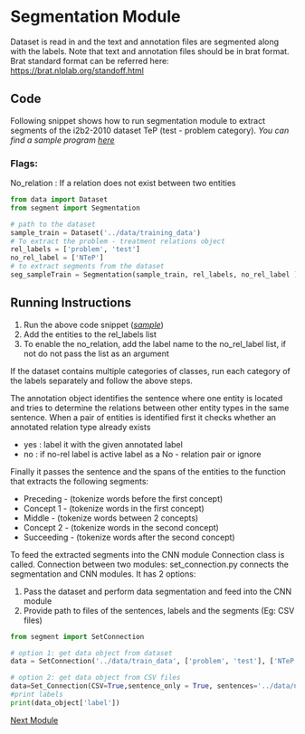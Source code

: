 
# Segmentation Module

Dataset is read in and the text and annotation files are segmented along with the labels.  Note that text and annotation files should be in brat format. Brat standard format can be referred here: https://brat.nlplab.org/standoff.html

## Code
Following snippet shows how to run segmentation module to extract segments of the i2b2-2010 dataset TeP (test - problem category).
*You can find a sample program [here](https://github.com/SamMahen/RelEx/tree/master/relex/samples)*

### Flags:
No_relation : If a relation does not exist between two entities
```python
from data import Dataset
from segment import Segmentation

# path to the dataset
sample_train = Dataset('../data/training_data')
# To extract the problem - treatment relations object
rel_labels = ['problem', 'test']
no_rel_label = ['NTeP']
# to extract segments from the dataset
seg_sampleTrain = Segmentation(sample_train, rel_labels, no_rel_label )
```
## Running Instructions
1.  Run the above code snippet (*[sample](https://github.com/SamMahen/RelEx/blob/master/relex/samples/sample_segmentation_module.py)*)
2.  Add the entities to the rel_labels list
3.  To enable the no_relation, add the label name to the no_rel_label list, if not do not pass the list as an argument

If the dataset contains multiple categories of classes, run each category of the labels separately and follow the above steps.

The annotation object identifies the sentence where one entity is located and tries to determine the relations between other entity types in the same sentence. When a pair of entities is identified first it checks whether an annotated relation type already exists
- yes : label it with the given annotated label
- no : if no-rel label is active label as a No - relation pair or ignore

Finally it passes the sentence and the spans of the entities to the function that extracts the following segments:
- Preceding - (tokenize words before the first concept)
- Concept 1 - (tokenize words in the first concept)
- Middle - (tokenize words between 2 concepts)
- Concept 2 - (tokenize words in the second concept)
- Succeeding - (tokenize words after the second concept)

To feed the extracted segments into the CNN module Connection class is called.
Connection between two modules:  set_connection.py connects the segmentation and CNN modules. It has 2 options:
1.  Pass the dataset and perform data segmentation and feed into the CNN module
2.  Provide path to files of the sentences, labels and the segments (Eg: CSV files)
```python
from segment import SetConnection

# option 1: get data object from dataset
data = SetConnection('../data/train_data', ['problem', 'test'], ['NTeP'])

# option 2: get data object from CSV files
data=Set_Connection(CSV=True,sentence_only = True, sentences='../data/n2c2/sentence_train', labels='../data/n2c2/labels_train').data_object
#print labels
print(data_object['label'])
```

[Next Module](https://github.com/SamMahen/RelEx/blob/relex_cora/relex/guide/cnn_module.md)
